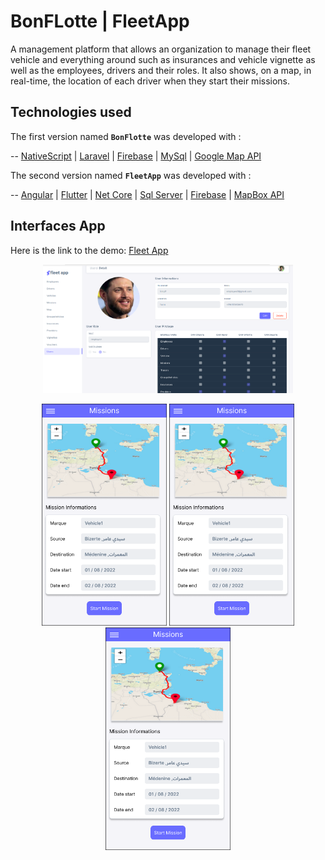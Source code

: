 # BonFLotte | FleetApp

 A management platform that allows an organization to manage their fleet vehicle and everything around such as insurances and vehicle vignette as well as the employees, drivers and their roles. It also shows, on a map, in real-time, the location of each driver when they start their missions. 
 

## Technologies used

The first version named **`BonFlotte`** was developed with :

-- <a href="https://nativescript.org/" target="_blank">NativeScript</a> | <a href="https://laravel.com/" target="_blank">Laravel</a> | <a href="https://firebase.google.com/" target="_blank">Firebase</a> | <a href="https://www.mysql.com/" target="_blank">MySql</a> | <a href="https://developers.google.com/maps" target="_blank">Google Map API</a>


The second version named **`FleetApp`** was developed with :

-- <a href="https://angular.io/" target="_blank">Angular</a>  | <a href="https://flutter.dev/" target="_blank">Flutter</a> | <a href="https://docs.microsoft.com/en-us/aspnet/core/" target="_blank">Net Core</a> | <a href="https://www.microsoft.com/en-us/sql-server/" target="_blank">Sql Server</a> | <a href="https://firebase.google.com/" target="_blank">Firebase</a> | <a href="https://www.mapbox.com/" target="_blank">MapBox API</a>

## Interfaces App

Here is the link to the demo:
<a href="https://www.m-test-ang.tk/" target="_blank">Fleet App</a>



<p align="center">
<img src="https://raw.githubusercontent.com/Med-Li-Jr/images_demo/main/portfolio/licence2.png" width="400">
</p>
<p align="center">
  <img src="https://raw.githubusercontent.com/Med-Li-Jr/images_demo/main/portfolio/licence3.png" width="200" title="hover text">
  <img src="https://raw.githubusercontent.com/Med-Li-Jr/images_demo/main/portfolio/licence3.png" width="200" alt="accessibility text">
  <img src="https://raw.githubusercontent.com/Med-Li-Jr/images_demo/main/portfolio/licence3.png" width="200" alt="accessibility text">
</p>
